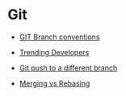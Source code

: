 # Git

- [GIT Branch conventions](https://gist.github.com/digitaljhelms/4287848)
- [Trending Developers](https://github.com/trending/developers) 
- [Git push to a different branch](https://stackoverflow.com/questions/5423517/how-do-i-push-a-local-git-branch-to-master-branch-in-the-remote)

- [Merging vs Rebasing](https://www.atlassian.com/git/tutorials/merging-vs-rebasing)